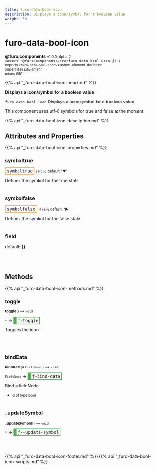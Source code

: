 ```yaml
---
title: furo-data-bool-icon
description: Displays a icon/symbol for a boolean value
weight: 50
---
```


# furo-data-bool-icon
**@furo/components** <small>v1.0.0-alpha.2</small>
<br>`import '@furo/components/src/furo-data-bool-icon.js';`<small>
<br>exports `<furo-data-bool-icon>` custom-element-definition
<br>superclass *LitElement*
<br> mixes *FBP*</small>

{{% api "_furo-data-bool-icon-head.md" %}}

**Displays a icon/symbol for a boolean value**

`furo-data-bool-icon`
Displays a icon/symbol for a boolean value

This component uses utf-8 symbols for true and false at the moment.

{{% api "_furo-data-bool-icon-description.md" %}}


## Attributes and Properties
{{% api "_furo-data-bool-icon-properties.md" %}}







### **symboltrue**

<span  style="border-width:2px; border-style: solid;border-color:  rgb(255, 182, 91);font-family:monospace; padding:2px 4px;">symboltrue</span>
<small>`string` default: **&#39;▼&#39;**</small>

Defines the symbol for the true state
<br><br>

### **symbolfalse**

<span  style="border-width:2px; border-style: solid;border-color:  rgb(255, 182, 91);font-family:monospace; padding:2px 4px;">symbolfalse</span>
<small>`string` default: **&#39;▶&#39;**</small>

Defines the symbol for the false state
<br><br>

### **field**
default: **{}**</small>


<br><br>


## Methods
{{% api "_furo-data-bool-icon-methods.md" %}}



### **toggle**
<small>**toggle**() ⟹ `void`</small>

<small>`*`</small> →
<span  style="border-width:2px 2px 2px 10px; border-style: solid;border-color:  rgb(76, 175, 80);font-family:monospace; padding:2px 4px;">ƒ-toggle</span>

Toggles the icon.

<br><br>

### **bindData**
<small>**bindData**(*d* `FieldNode` ) ⟹ `void`</small>

<small>`FieldNode` </small> →
<span  style="border-width:2px 2px 2px 10px; border-style: solid;border-color:  rgb(76, 175, 80);font-family:monospace; padding:2px 4px;">ƒ-bind-data</span>

Bind a fieldNode.

- <small>d of type bool</small>
<br><br>

### **_updateSymbol**
<small>**_updateSymbol**() ⟹ `void`</small>

<small>`*`</small> →
<span  style="border-width:2px 2px 2px 10px; border-style: solid;border-color:  rgb(76, 175, 80);font-family:monospace; padding:2px 4px;">ƒ--update-symbol</span>



<br><br>








{{% api "_furo-data-bool-icon-footer.md" %}}
{{% api "_furo-data-bool-icon-scripts.md" %}}
